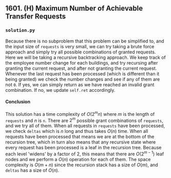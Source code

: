 ## 1601. (H) Maximum Number of Achievable Transfer Requests

### `solution.py`  
Because there is no subproblem that this problem can be simplified to, and the input size of `requests` is very small, we can try taking a brute force approach and simply try all possible combinations of granted requests. Here we will be taking a recursive backtracking approach. We keep track of the employee number change for each buildings, and try recursing after granting the current request, and after not granting the current request. Whenever the last request has been processed (which is different than it being granted) we check the number changes and see if any of them are not `0`. If yes, we can simply return as we have reached an invalid grant combination. If no, we update `self.ret` accordingly.  

#### Conclusion
This solution has a time complexity of $O(2^mn)$ where $m$ is the length of `requests` and $n$ is `n`. There are $2^m$ possible grant combinations of `requests`, and we try all of them. When all requests in `requests` have been processed, we check `deltas` which is $n$ long and thus takes $O(n)$ time. When all requests have been processed that means we are at the bottom of the recursion tree, which in turn also means that any recursive state where every request has been processed is a leaf in the recursion tree. Because each level 'widens' by a factor of 2, this means that there are $O(2^{m-1})$ leaf nodes and we perform a $O(n)$ operation for each of them. The space complexity is $O(m+n)$ since the recursion stack has a size of $O(m)$, and `deltas` has a size of $O(n)$.  
  

